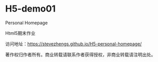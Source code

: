 # H5-demo01
Personal Homepage

Html5期末作业

访问地址：https://stevezhengs.github.io/H5-personal-homepage/

著作权归作者所有。商业转载请联系作者获得授权，非商业转载请注明出处。
